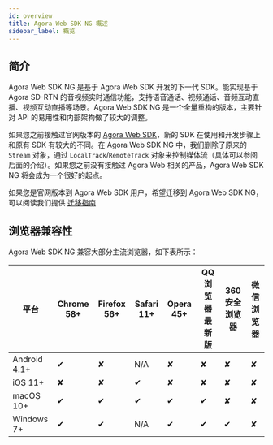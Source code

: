 ```yaml
---
id: overview
title: Agora Web SDK NG 概述
sidebar_label: 概览
---
```

## 简介
Agora Web SDK NG 是基于 Agora Web SDK 开发的下一代 SDK。能实现基于 Agora SD-RTN 的音视频实时通信功能，支持语音通话、视频通话、音频互动直播、视频互动直播等场景。Agora Web SDK NG 是一个全量重构的版本，主要针对 API 的易用性和内部架构做了较大的调整。

如果您之前接触过官网版本的 [Agora Web SDK](https://docs.agora.io/cn/Video/start_call_web?platform=Web)，新的 SDK 在使用和开发步骤上和原有 SDK 有较大的不同。在 Agora Web SDK NG 中，我们删除了原来的 `Stream` 对象，通过 `LocalTrack`/`RemoteTrack` 对象来控制媒体流（具体可以参阅后面的介绍）。如果您之前没有接触过 Agora Web 相关的产品，Agora Web SDK NG 将会成为一个很好的起点。

如果您是官网版本到 Agora Web SDK 用户，希望迁移到 Agora Web SDK NG，可以阅读我们提供 [迁移指南]()


## 浏览器兼容性
Agora Web SDK NG 兼容大部分主流浏览器，如下表所示：

|平台|Chrome 58+|Firefox 56+|Safari 11+|Opera 45+|QQ 浏览器最新版|360 安全浏览器|微信浏览器|
|---|---|---|---|---|---|---|---|
|Android 4.1+|	✔|	✘|	N/A|	✘|	✘|	✘|	✘|
|iOS 11+|	✘|	✘|	✔|	✘|	✘|	✘|	✘|
|macOS 10+|	✔|	✔|	✔|	✔|	✔|	✘|	✘|
|Windows 7+|	✔|	✔|	N/A|	✔|	✔|	✔|	✘|


